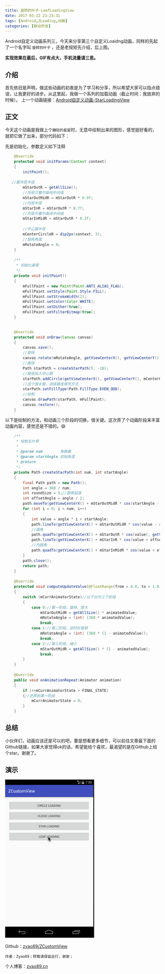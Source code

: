 ```yaml
---
title: 旋转的叶子-LeafLoadingView
date: 2017-03-22 23:23:31
tags: [Android,ZLoading,动画]
categories: [移动开发]
---
```


Android自定义动画系列三，今天来分享第三个自定义Loaidng动画，同样的先起了一个名字叫 `旋转的叶子` ，还是老规矩先介绍，后上图。

**实现效果在最后，GIF有点大，手机流量请三思。**

## 介绍

首先依旧是声明，做这些动画的初衷是为了学习和分享，所以希望大家可以指点错误，让我更好的进步。从这里起，我做一个系列的加载动画（截止时间：我放弃的时候）。
上一个动画链接：[Android自定义动画-StarLoadingView](../Android自定义动画-StarLoadingView/README.md)

<!-- more -->

## 正文

今天这个动画是我做上个`蹦跶的星星`时，无意中绘制出来的图形，感觉挺好看的，就把它做了出来，部分代码如下：

先是初始化，参数定义如下注释

```java
    @Override
    protected void initParams(Context context)
    {
        initPaint();

   //最外层半径
        mStarOutR = getAllSize();
        //外层贝塞尔曲线中间值
        mStarOutMidR = mStarOutR * 0.9f;
        //内层半径
        mStarInR = mStarOutR * 0.7f;
        //内层贝塞尔曲线中间值
        mStarInMidR = mStarOutR * 0.3f;

        //中心圆半径
        mCenterCircleR = dip2px(context, 3);
        //旋转角度
        mRotateAngle = 0;
    }

    /**
     * 初始化画笔
     */
    private void initPaint()
    {
        mFullPaint = new Paint(Paint.ANTI_ALIAS_FLAG);
        mFullPaint.setStyle(Paint.Style.FILL);
        mFullPaint.setStrokeWidth(2);
        mFullPaint.setColor(Color.WHITE);
        mFullPaint.setDither(true);
        mFullPaint.setFilterBitmap(true);
    }

```

```java

    @Override
    protected void onDraw(Canvas canvas)
    {
        canvas.save();
        //旋转
        canvas.rotate(mRotateAngle, getViewCenterX(), getViewCenterY());
        //路径
        Path starPath = createStarPath(5, -18);
        //路径加入中心圆
        starPath.addCircle(getViewCenterX(), getViewCenterY(), mCenterCircleR, Path.Direction.CW);
        //这个很关键，选择路径填充方式
        starPath.setFillType(Path.FillType.EVEN_ODD);
        //绘制
        canvas.drawPath(starPath, mFullPaint);
        canvas.restore();
    }

```

以下是绘制的方法，和动画三个阶段的切换，很关键。这次弄了个动画阶段来丰富动画内容，感觉还是不错的。😄

```java
    /**
     * 绘制五叶草
     *
     * @param num        角数量
     * @param startAngle 初始角度
     * @return
     */
    private Path createStarPath(int num, int startAngle)
    {
        final Path path = new Path();
        int angle = 360 / num;
        int roundSize = 5;//圆角弧度
        int offsetAngle = angle / 2;
        path.moveTo(getViewCenterX() + mStarOutMidR * cos(startAngle - roundSize), getViewCenterY() + mStarOutMidR * sin(startAngle - roundSize));
        for (int i = 0; i < num; i++)
        {
            int value = angle * i + startAngle;
            path.lineTo(getViewCenterX() + mStarOutMidR * cos(value - roundSize), getViewCenterY() + mStarOutMidR * sin(value - roundSize));
            //圆角
            path.quadTo(getViewCenterX() + mStarOutR * cos(value), getViewCenterY() + mStarOutR * sin(value), getViewCenterX() + mStarOutMidR * cos(value + roundSize), getViewCenterY() + mStarOutMidR * sin(value + roundSize));
            path.lineTo(getViewCenterX() + mStarInR * cos(value + offsetAngle - roundSize), getViewCenterY() + mStarInR * sin(value + offsetAngle - roundSize));
            //内圆角
            path.quadTo(getViewCenterX() + mStarInMidR * cos(value + offsetAngle), getViewCenterY() + mStarInMidR * sin(value + offsetAngle), getViewCenterX() + mStarInR * cos(value + offsetAngle + roundSize), getViewCenterY() + mStarInR * sin(value + offsetAngle + roundSize));
        }
        path.close();
        return path;
    }

    @Override
    protected void computeUpdateValue(@FloatRange(from = 0.0, to = 1.0) float animatedValue)
    {
        switch (mCurrAnimatorState)//以下分为三个阶段
        {
            case 0://第一阶段，旋转、放大
                mStarOutMidR = getAllSize() * animatedValue;
                mRotateAngle = (int) (360 * animatedValue);
                break;
            case 1://第二阶段，逆时针旋转
                mRotateAngle = (int) (360 * (1 - animatedValue));
                break;
            case 2://第三阶段，缩小
                mStarOutMidR = getAllSize() * (1 - animatedValue);
                break;
        }
    }

    @Override
    public void onAnimationRepeat(Animator animation)
    {
        if (++mCurrAnimatorState > FINAL_STATE)
        {//还原到第一阶段
            mCurrAnimatorState = 0;
        }
    }


```

## 总结

小伙伴们，动画应该还是可以的吧，要是想看更多细节，可以前往文章最下面的Github链接，如果大家觉得ok的话，希望能给个喜欢，最渴望的是在Github上给个star。谢谢了。

## 演示

![动画演示图](./leaf_loading.gif)

Github：[zyao89/ZCustomView](https://github.com/zyao89/ZCustomView)

`作者：Zyao89；转载请保留此行，谢谢；`

个人博客：[zyao89.cn](http://zyao89.github.io)
